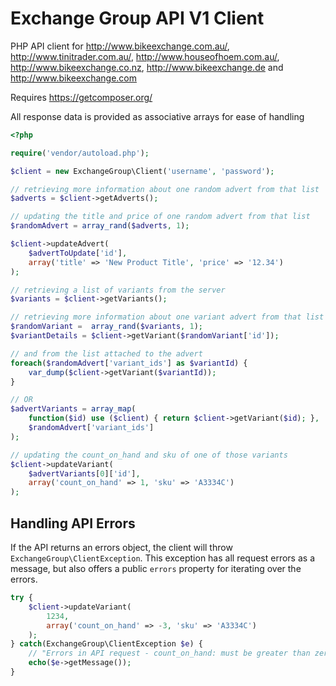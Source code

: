 Exchange Group API V1 Client
=======================

PHP API client for http://www.bikeexchange.com.au/, http://www.tinitrader.com.au/, http://www.houseofhoem.com.au/, http://www.bikeexchange.co.nz, http://www.bikeexchange.de and http://www.bikeexchange.com

Requires https://getcomposer.org/

All response data is provided as associative arrays for ease of handling

```php
<?php

require('vendor/autoload.php');

$client = new ExchangeGroup\Client('username', 'password');

// retrieving more information about one random advert from that list
$adverts = $client->getAdverts();

// updating the title and price of one random advert from that list
$randomAdvert = array_rand($adverts, 1);

$client->updateAdvert(
    $advertToUpdate['id'],
    array('title' => 'New Product Title', 'price' => '12.34')
);

// retrieving a list of variants from the server
$variants = $client->getVariants();

// retrieving more information about one variant advert from that list
$randomVariant =  array_rand($variants, 1);
$variantDetails = $client->getVariant($randomVariant['id']);

// and from the list attached to the advert
foreach($randomAdvert['variant_ids'] as $variantId) {
    var_dump($client->getVariant($variantId));
}

// OR
$advertVariants = array_map(
    function($id) use ($client) { return $client->getVariant($id); },
    $randomAdvert['variant_ids']
);

// updating the count_on_hand and sku of one of those variants
$client->updateVariant(
    $advertVariants[0]['id'],
    array('count_on_hand' => 1, 'sku' => 'A3334C')
);
```

Handling API Errors
--------------

If the API returns an errors object, the client will throw `ExchangeGroup\ClientException`. This exception has all request errors as a message, but also offers a public `errors` property for iterating over the errors.

```php
try {
    $client->updateVariant(
        1234,
        array('count_on_hand' => -3, 'sku' => 'A3334C')
    );
} catch(ExchangeGroup\ClientException $e) {
    // "Errors in API request - count_on_hand: must be greater than zero"
    echo($e->getMessage());
}
```
